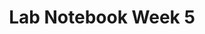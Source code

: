 ---
toc: true
comments: true
layout: post
title: Lab Notebook Week 5
description: Lab Notebook Week 5
type: tangibles
courses: { compsci: {week: 5 } }
---